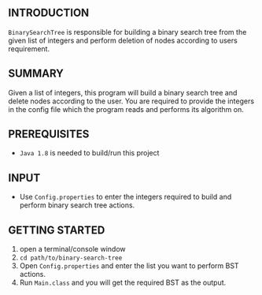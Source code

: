 ## INTRODUCTION

`BinarySearchTree` is responsible for building a binary search tree from the given list of integers and perform deletion of nodes according to users requirement.

## SUMMARY
Given a list of integers, this program will build a binary search tree and delete nodes according to the user. You are required to provide the integers in the config file which the program reads and performs its algorithm on.

## PREREQUISITES
* `Java 1.8` is needed to build/run this project

## INPUT
* Use `Config.properties` to enter the integers required to build and perform binary search tree actions. 


## GETTING STARTED
1. open a terminal/console window
2. `cd path/to/binary-search-tree`
3. Open `Config.properties` and enter the list you want to perform BST actions.
4. Run `Main.class` and you will get the required BST as the output.

